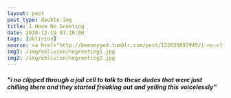 ```yaml
---
layout: post
post_type: double-img
title: I Have No Greeting
date: 2018-12-19 01:16:00
tags: [oblivion]
source: <a href="http://beesmygod.tumblr.com/post/122639897945/i-no-clipped-through-a-jail-cell-to-talk-to-these" target="_blank" rel="nofollow">Bea's Bad Blog</a>
img1: /img/oblivion/nogreeting1.jpg
img2: /img/oblivion/nogreeting2.jpg
---
```

#### *"i no clipped through a jail cell to talk to these dudes that were just chilling there and they started freaking out and yelling this voicelessly"*
